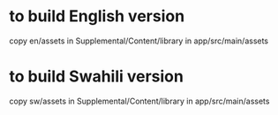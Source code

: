 



# to build English version 
copy en/assets in Supplemental/Content/library in app/src/main/assets


# to build Swahili version 

copy sw/assets in Supplemental/Content/library in app/src/main/assets
